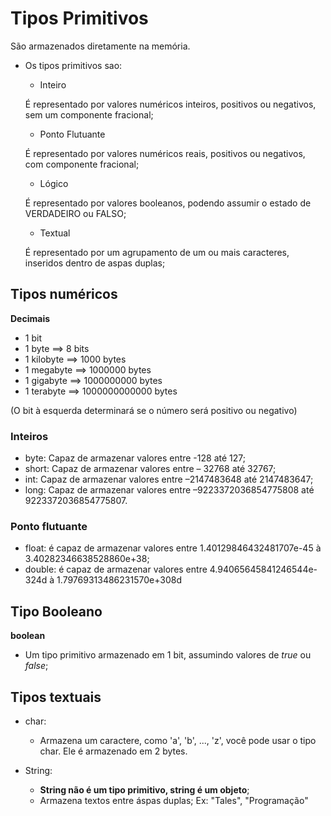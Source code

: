 # Tipos Primitivos

São armazenados diretamente na memória.

 - Os tipos primitivos sao:
 
    - Inteiro
  
    É representado por valores numéricos inteiros, positivos ou negativos, sem um componente fracional;
    
    - Ponto Flutuante
  
    É representado por valores numéricos reais, positivos ou negativos, com componente fracional;
    
    - Lógico
  
    É representado por valores booleanos, podendo assumir o estado de VERDADEIRO ou FALSO;
    
    - Textual
  
    É representado por um agrupamento de um ou mais caracteres, inseridos dentro de aspas duplas;
    
## Tipos numéricos

**Decimais**

  - 1 bit
  - 1 byte ==> 8 bits
  - 1 kilobyte ==> 1000 bytes
  - 1 megabyte ==> 1000000 bytes
  - 1 gigabyte ==> 1000000000 bytes
  - 1 terabyte ==> 1000000000000 bytes
 
 (O bit à esquerda determinará se o número será positivo ou negativo)
 
 ### Inteiros
 
  - byte: Capaz de armazenar valores entre -128 até 127;
  - short: Capaz de armazenar valores entre – 32768 até 32767;
  - int: Capaz de armazenar valores entre –2147483648 até 2147483647;
  - long: Capaz de armazenar valores entre –9223372036854775808 até 9223372036854775807.
 
### Ponto flutuante

  - float: é capaz de armazenar valores entre 1.40129846432481707e-45 à 3.40282346638528860e+38;
  - double: é capaz de armazenar valores entre 4.94065645841246544e-324d à 1.79769313486231570e+308d
  
## Tipo Booleano

 **boolean**
   - Um tipo primitivo armazenado em 1 bit, assumindo valores de *true* ou *false*;
   
## Tipos textuais

  - char: 
    - Armazena um caractere, como 'a', 'b', ..., 'z', você pode usar o tipo char. Ele é armazenado em 2 bytes.

  - String: 
    - **String não é um tipo primitivo, string é um objeto**;
    - Armazena textos entre áspas duplas; Ex: "Tales", "Programação"
